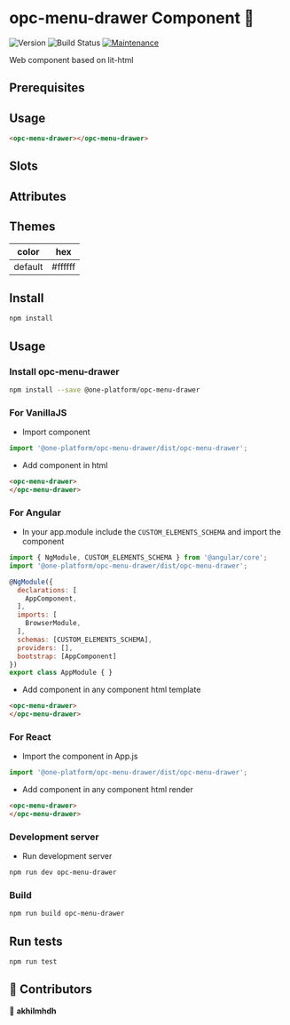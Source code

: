 # opc-menu-drawer Component 👋

![Version](https://img.shields.io/badge/version-0.0.1-blue.svg?cacheSeconds=2592000)
![Build Status](https://travis-ci.org/dwyl/esta.svg?branch=master)
[![Maintenance](https://img.shields.io/badge/Maintained%3F-yes-green.svg)](https://github.com/1-Platform/op-components/graphs/commit-activity)

Web component based on lit-html

## Prerequisites
<!-- Add if any -->

## Usage
<!-- Add usage here -->

```html
<opc-menu-drawer></opc-menu-drawer>
```

## Slots
<!-- Add Slots here -->

## Attributes
<!-- Add attributes here -->

## Themes
<!-- Change colors here -->

| color   | hex                                                              |
|---------|------------------------------------------------------------------|
| default | <span class="readme-color-preview" style="--bg:#ffffff"></span> #ffffff |

## Install

```sh
npm install
```

## Usage

### Install opc-menu-drawer

```sh
npm install --save @one-platform/opc-menu-drawer 
```

### For VanillaJS
- Import component
```js
import '@one-platform/opc-menu-drawer/dist/opc-menu-drawer';
```
- Add component in html
```html
<opc-menu-drawer>
</opc-menu-drawer>
```

### For Angular
- In your app.module include the `CUSTOM_ELEMENTS_SCHEMA` and import the component
```js
import { NgModule, CUSTOM_ELEMENTS_SCHEMA } from '@angular/core';
import '@one-platform/opc-menu-drawer/dist/opc-menu-drawer';

@NgModule({
  declarations: [
    AppComponent,
  ],
  imports: [
    BrowserModule,
  ],
  schemas: [CUSTOM_ELEMENTS_SCHEMA],
  providers: [],
  bootstrap: [AppComponent]
})
export class AppModule { }
```
- Add component in any component html template
```html
<opc-menu-drawer>
</opc-menu-drawer>
```

### For React
- Import the component in App.js
```js
import '@one-platform/opc-menu-drawer/dist/opc-menu-drawer';
```

- Add component in any component html render
```html
<opc-menu-drawer>
</opc-menu-drawer>
```

### Development server

- Run development server

```sh
npm run dev opc-menu-drawer
```

### Build

```sh
npm run build opc-menu-drawer
```

## Run tests

```sh
npm run test
```

## 🤝 Contributors

👤 **akhilmhdh**
